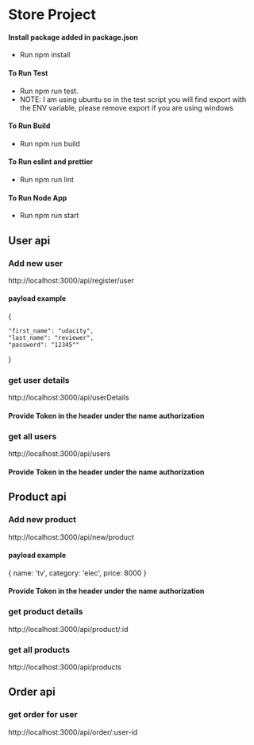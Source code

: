 # Store Project

#### Install package added in package.json

- Run npm install

#### To Run Test

- Run npm run test.
- NOTE: I am using ubuntu so in the test script you will find export with the ENV variable, please remove export if you are using windows

#### To Run Build

- Run npm run build

#### To Run eslint and prettier

- Run npm run lint

#### To Run Node App

- Run npm run start


## User api

### Add new user
http://localhost:3000/api/register/user
#### payload example
{

    "first_name": "udacity",
    "last_name": "reviewer",
    "password": "12345""
}

### get user details
http://localhost:3000/api/userDetails
#### Provide Token in the header under the name authorization

### get all users
http://localhost:3000/api/users
#### Provide Token in the header under the name authorization

## Product api

### Add new product
http://localhost:3000/api/new/product
#### payload example
{
    name: 'tv',
    category: 'elec',
    price: 8000
}

#### Provide Token in the header under the name authorization

### get product details
http://localhost:3000/api/product/:id

### get all products
http://localhost:3000/api/products


## Order api

### get order for user
http://localhost:3000/api/order/:user-id

